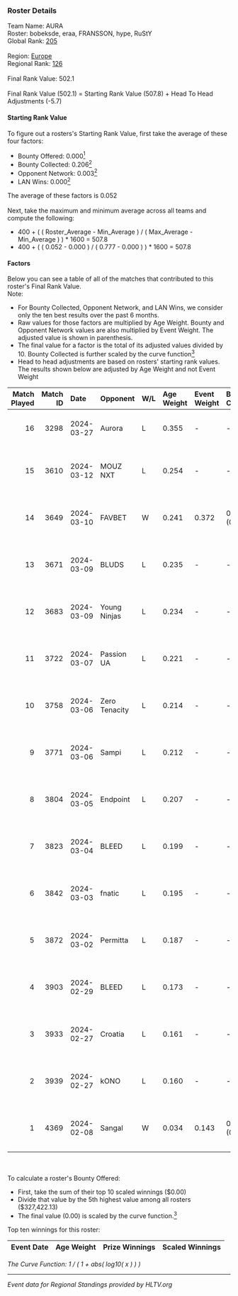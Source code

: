 ### Roster Details<br />
Team Name: AURA<br />
Roster: bobeksde, eraa, FRANSSON, hype, RuStY<br />
Global Rank: [205](../standings_global.md)<br />
<br />
Region: [Europe]( ../standings_europe.md)<br />
Regional Rank: [126]( ../standings_europe.md)<br />
<br />
Final Rank Value:  502.1<br />
<br />
Final Rank Value (502.1) = Starting Rank Value (507.8) + Head To Head Adjustments (-5.7)<br />

#### Starting Rank Value<br />
To figure out a rosters's Starting Rank Value, first take the average of these four factors:<br />
- Bounty Offered: 0.000[<sup>1</sup>](#table2)
- Bounty Collected: 0.206[<sup>2</sup>](#table1)
- Opponent Network: 0.003[<sup>2</sup>](#table1)
- LAN Wins: 0.000[<sup>2</sup>](#table1)

The average of these factors is 0.052<br />
<br />
Next, take the maximum and minimum average across all teams and compute the following:<br />
- 400 + ( ( Roster_Average - Min_Average ) / ( Max_Average - Min_Average ) ) * 1600 = 507.8
- 400 + ( ( 0.052 - 0.000 ) / ( 0.777 - 0.000 ) ) * 1600 = 507.8


#### Factors<br />
Below you can see a table of all of the matches that contributed to this roster's Final Rank Value.<br />
Note:<br />

- For Bounty Collected, Opponent Network, and LAN Wins, we consider only the ten best results over the past 6 months.
- Raw values for those factors are multiplied by Age Weight. Bounty and Opponent Network values are also multiplied by Event Weight. The adjusted value is shown in parenthesis.
- The final value for a factor is the total of its adjusted values divided by 10. Bounty Collected is further scaled by the curve function[<sup>3</sup>](#curveFunction)
- Head to head adjustments are based on rosters' starting rank values. The results shown below are adjusted by Age Weight and not Event Weight
<span id="table1"></span><br />


| Match Played | Match ID | Date       | Opponent      | W/L | Age Weight | Event Weight | Bounty Collected | Opponent Network | LAN Wins  | H2H Adj. | Roster                                 |
| -: | -: | :- | :- | :- | :- | :- | :- | :- | :- | -: | :- |
|           16 |     3298 | 2024-03-27 | Aurora        | L   | 0.355      | -            | -                | -                | -         |    -0.01 | bobeksde, eraa, FRANSSON, hype, RuStY  |
|           15 |     3610 | 2024-03-12 | MOUZ NXT      | L   | 0.254      | -            | -                | -                | -         |    -0.34 | bobeksde, eraa, Golden, Plopski, RuStY |
|           14 |     3649 | 2024-03-10 | FAVBET        | W   | 0.241      | 0.372        | 0.003 (0.000)    | 0.343 (0.031)    | 0 (0.000) |     6.17 | bobeksde, eraa, Golden, Plopski, RuStY |
|           13 |     3671 | 2024-03-09 | BLUDS         | L   | 0.235      | -            | -                | -                | -         |    -4.70 | bobeksde, eraa, Golden, Plopski, RuStY |
|           12 |     3683 | 2024-03-09 | Young Ninjas  | L   | 0.234      | -            | -                | -                | -         |    -1.33 | bobeksde, eraa, Golden, Plopski, RuStY |
|           11 |     3722 | 2024-03-07 | Passion UA    | L   | 0.221      | -            | -                | -                | -         |    -0.24 | bobeksde, eraa, Golden, Plopski, RuStY |
|           10 |     3758 | 2024-03-06 | Zero Tenacity | L   | 0.214      | -            | -                | -                | -         |    -0.23 | bobeksde, eraa, Golden, Plopski, RuStY |
|            9 |     3771 | 2024-03-06 | Sampi         | L   | 0.212      | -            | -                | -                | -         |    -0.69 | bobeksde, eraa, Golden, Plopski, RuStY |
|            8 |     3804 | 2024-03-05 | Endpoint      | L   | 0.207      | -            | -                | -                | -         |    -0.61 | bobeksde, eraa, Golden, Plopski, RuStY |
|            7 |     3823 | 2024-03-04 | BLEED         | L   | 0.199      | -            | -                | -                | -         |    -0.43 | bobeksde, eraa, Golden, Plopski, RuStY |
|            6 |     3842 | 2024-03-03 | fnatic        | L   | 0.195      | -            | -                | -                | -         |    -0.05 | bobeksde, eraa, Golden, Plopski, RuStY |
|            5 |     3872 | 2024-03-02 | Permitta      | L   | 0.187      | -            | -                | -                | -         |    -0.48 | bobeksde, eraa, Golden, Plopski, RuStY |
|            4 |     3903 | 2024-02-29 | BLEED         | L   | 0.173      | -            | -                | -                | -         |    -0.38 | bobeksde, eraa, Golden, Plopski, RuStY |
|            3 |     3933 | 2024-02-27 | Croatia       | L   | 0.161      | -            | -                | -                | -         |    -2.67 | bobeksde, eraa, Golden, Plopski, RuStY |
|            2 |     3939 | 2024-02-27 | kONO          | L   | 0.160      | -            | -                | -                | -         |    -0.76 | bobeksde, eraa, Golden, Plopski, RuStY |
|            1 |     4369 | 2024-02-08 | Sangal        | W   | 0.034      | 0.143        | 0.221 (0.001)    | 0.823 (0.004)    | 0 (0.000) |     1.05 | bobeksde, eraa, Golden, Plopski, RuStY |

<br />
<span id="table2"></span><br />
To calculate a roster's Bounty Offered:<br />

- First, take the sum of their top 10 scaled winnings ($0.00)
- Divide that value by the 5th highest value among all rosters ($327,422.13)
- The final value (0.00) is scaled by the curve function.[<sup>3</sup>](#curveFunction)

Top ten winnings for this roster:<br />

| Event Date | Age Weight | Prize Winnings | Scaled Winnings |
| :- | -: | :- | :- |


<span id="curveFunction"></span>_The Curve Function: 1 / ( 1 + abs( log10( x ) ) )_<br />

---
_Event data for Regional Standings provided by HLTV.org_<br />
